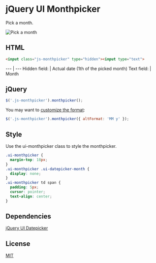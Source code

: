 # jQuery UI Monthpicker

Pick a month.

![Pick a month](https://github.com/tlemens/jquery-ui-monthpicker/blob/master/monthpicker.gif)


## HTML

```html
<input class="js-monthpicker" type="hidden"><input type="text">
```

--- | ---
Hidden field: | Actual date (1th of the picked month)
Text field: | Month

## jQuery

```js
$('.js-monthpicker').monthpicker();
```

You may want to [customize the format](http://api.jqueryui.com/datepicker/#utility-formatDate):

```js
$('.js-monthpicker').monthpicker({ altFormat: 'MM y' });
```

## Style

Use the ui-monthpicker class to style the monthpicker.

```css
.ui-monthpicker {
  margin-top: 18px;
}
.ui-monthpicker .ui-datepicker-month {
  display: none;
}
.ui-monthpicker td span {
  padding: 5px;
  cursor: pointer;
  text-align: center;
}
```
## Dependencies

[jQuery UI Datepicker](https://github.com/jquery/jquery-ui)

## License

[MIT](http://clemenst.mit-license.org)
